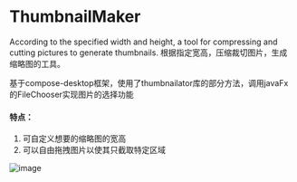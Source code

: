 # ThumbnailMaker
According to the specified width and height, a tool for compressing and cutting pictures to generate thumbnails. 
根据指定宽高，压缩裁切图片，生成缩略图的工具。

基于compose-desktop框架，使用了thumbnailator库的部分方法，调用javaFx的FileChooser实现图片的选择功能

#### 特点：
  1. 可自定义想要的缩略图的宽高
  2. 可以自由拖拽图片以使其只截取特定区域

![image](https://user-images.githubusercontent.com/35896157/164289922-7809ac7f-71f9-4276-a814-b08ff20b6f19.png)

